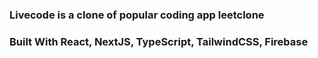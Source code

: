 ### Livecode is a clone of popular coding app leetclone 

### Built With React, NextJS, TypeScript, TailwindCSS, Firebase

